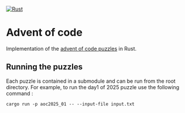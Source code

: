 [![Rust](https://github.com/tylp/advent-of-code-2024/actions/workflows/rust.yml/badge.svg)](https://github.com/tylp/advent-of-code-2024/actions/workflows/rust.yml)

# Advent of code

Implementation of the [advent of code puzzles](https://adventofcode.com) in Rust.

## Running the puzzles

Each puzzle is contained in a submodule and can be run from the root directory.
For example, to run the day1 of 2025 puzzle use the following command :

`cargo run -p aoc2025_01 -- --input-file input.txt`
